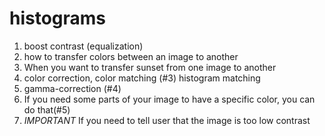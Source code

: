 # histograms
1. boost contrast (equalization)
1. how to transfer colors between an image to another
1. When you want to transfer sunset from one image to another
1. color correction, color matching (#3) histogram matching
1. gamma-correction (#4)
1. If you need some parts of your image to have a specific color, you can do that(#5)
1. *IMPORTANT* If you need to tell user that the image is too low contrast